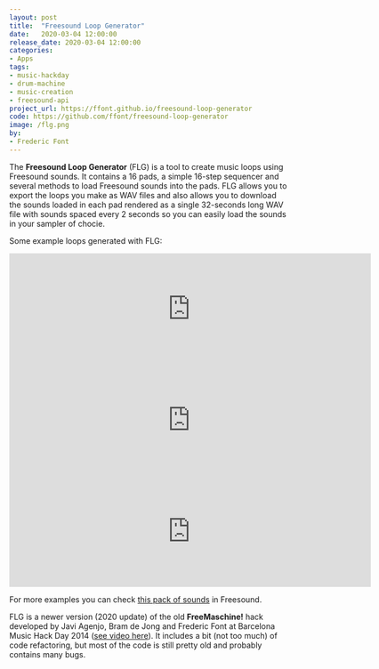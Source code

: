 ```yaml
---
layout: post
title:  "Freesound Loop Generator"
date:   2020-03-04 12:00:00
release_date: 2020-03-04 12:00:00
categories: 
- Apps
tags:
- music-hackday 
- drum-machine
- music-creation
- freesound-api 
project_url: https://ffont.github.io/freesound-loop-generator
code: https://github.com/ffont/freesound-loop-generator
image: /flg.png
by: 
- Frederic Font
---
```


The **Freesound Loop Generator** (FLG) is a tool to create music loops using Freesound sounds. It contains a 16 pads, 
a simple 16-step sequencer and several methods to load Freesound sounds into the pads. FLG allows you to export
the loops you make as WAV files and also allows you to download the sounds loaded in each pad rendered as a single
32-seconds long WAV file with sounds spaced every 2 seconds so you can easily load the sounds in your sampler of chocie. 

Some example loops generated with FLG:

<iframe src="https://freesound.org/embed/sound/iframe/507689/simple/full_size/" width="650" height="200" frameborder="0" scrolling="no"></iframe>

<iframe src="https://freesound.org/embed/sound/iframe/507684/simple/full_size/" width="650" height="200" frameborder="0" scrolling="no"></iframe>

<iframe src="https://freesound.org/embed/sound/iframe/507681/simple/full_size/" width="650" height="200" frameborder="0" scrolling="no"></iframe>

For more examples you can check [this pack of sounds](https://freesound.org/people/frederic.font/packs/28449/) in Freesound.

FLG is a newer version (2020 update) of the old **FreeMaschine!** hack developed by Javi Agenjo, Bram de Jong and Frederic 
Font at Barcelona Music Hack Day 2014 ([see video here](https://www.youtube.com/watch?v=NCYBjv2wDAw)). It includes a bit 
(not too much) of code refactoring, but most of the code is still pretty old and probably contains many bugs.
